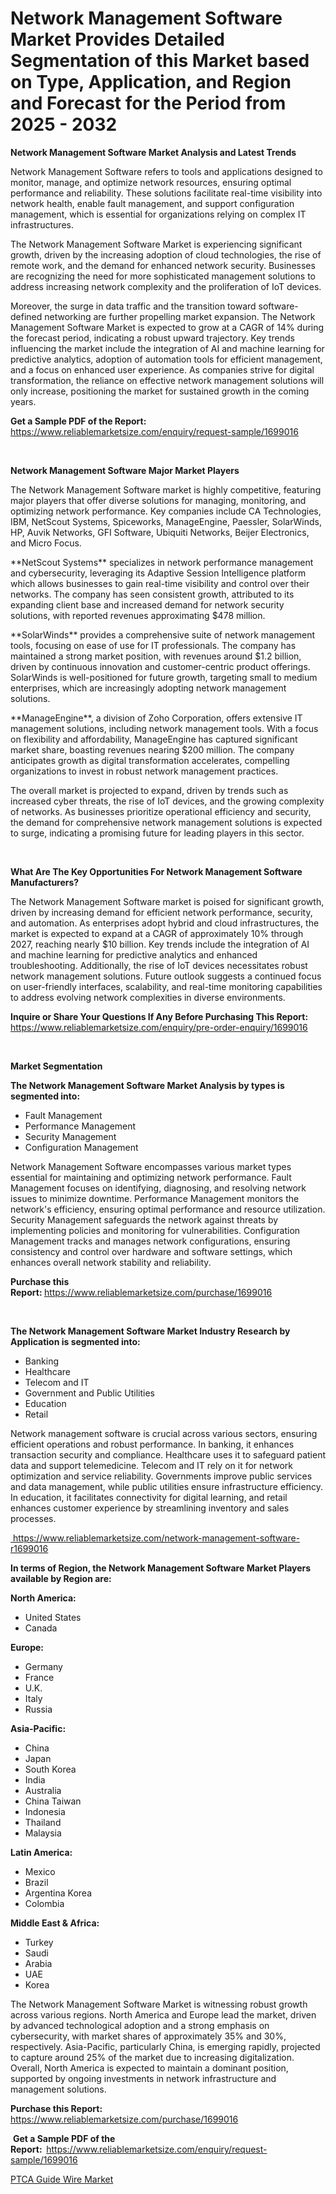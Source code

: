 <p><h1>Network Management Software Market Provides Detailed Segmentation of this Market based on Type, Application, and Region and Forecast for the Period from 2025 - 2032</h1></p><p><strong>Network Management Software Market Analysis and Latest Trends</strong></p>
<p><p>Network Management Software refers to tools and applications designed to monitor, manage, and optimize network resources, ensuring optimal performance and reliability. These solutions facilitate real-time visibility into network health, enable fault management, and support configuration management, which is essential for organizations relying on complex IT infrastructures.</p><p>The Network Management Software Market is experiencing significant growth, driven by the increasing adoption of cloud technologies, the rise of remote work, and the demand for enhanced network security. Businesses are recognizing the need for more sophisticated management solutions to address increasing network complexity and the proliferation of IoT devices. </p><p>Moreover, the surge in data traffic and the transition toward software-defined networking are further propelling market expansion. The Network Management Software Market is expected to grow at a CAGR of 14% during the forecast period, indicating a robust upward trajectory. Key trends influencing the market include the integration of AI and machine learning for predictive analytics, adoption of automation tools for efficient management, and a focus on enhanced user experience. As companies strive for digital transformation, the reliance on effective network management solutions will only increase, positioning the market for sustained growth in the coming years.</p></p>
<p><strong>Get a Sample PDF of the Report:&nbsp;</strong> <a href="https://www.reliablemarketsize.com/enquiry/request-sample/1699016?utm_campaign=2005&utm_medium=2&utm_source=Github&utm_content=ia&utm_term=09012025&utm_id=network-management-software">https://www.reliablemarketsize.com/enquiry/request-sample/1699016</a></p>
<p>&nbsp;</p>
<p><strong>Network Management Software Major Market Players</strong></p>
<p><p>The Network Management Software market is highly competitive, featuring major players that offer diverse solutions for managing, monitoring, and optimizing network performance. Key companies include CA Technologies, IBM, NetScout Systems, Spiceworks, ManageEngine, Paessler, SolarWinds, HP, Auvik Networks, GFI Software, Ubiquiti Networks, Beijer Electronics, and Micro Focus.</p><p>**NetScout Systems** specializes in network performance management and cybersecurity, leveraging its Adaptive Session Intelligence platform which allows businesses to gain real-time visibility and control over their networks. The company has seen consistent growth, attributed to its expanding client base and increased demand for network security solutions, with reported revenues approximating $478 million.</p><p>**SolarWinds** provides a comprehensive suite of network management tools, focusing on ease of use for IT professionals. The company has maintained a strong market position, with revenues around $1.2 billion, driven by continuous innovation and customer-centric product offerings. SolarWinds is well-positioned for future growth, targeting small to medium enterprises, which are increasingly adopting network management solutions.</p><p>**ManageEngine**, a division of Zoho Corporation, offers extensive IT management solutions, including network management tools. With a focus on flexibility and affordability, ManageEngine has captured significant market share, boasting revenues nearing $200 million. The company anticipates growth as digital transformation accelerates, compelling organizations to invest in robust network management practices.</p><p>The overall market is projected to expand, driven by trends such as increased cyber threats, the rise of IoT devices, and the growing complexity of networks. As businesses prioritize operational efficiency and security, the demand for comprehensive network management solutions is expected to surge, indicating a promising future for leading players in this sector.</p></p>
<p>&nbsp;</p>
<p><strong>What Are The Key Opportunities For Network Management Software Manufacturers?</strong></p>
<p><p>The Network Management Software market is poised for significant growth, driven by increasing demand for efficient network performance, security, and automation. As enterprises adopt hybrid and cloud infrastructures, the market is expected to expand at a CAGR of approximately 10% through 2027, reaching nearly $10 billion. Key trends include the integration of AI and machine learning for predictive analytics and enhanced troubleshooting. Additionally, the rise of IoT devices necessitates robust network management solutions. Future outlook suggests a continued focus on user-friendly interfaces, scalability, and real-time monitoring capabilities to address evolving network complexities in diverse environments.</p></p>
<p><strong>Inquire or Share Your Questions If Any Before Purchasing This Report:</strong> <a href="https://www.reliablemarketsize.com/enquiry/pre-order-enquiry/1699016?utm_campaign=2005&utm_medium=2&utm_source=Github&utm_content=ia&utm_term=09012025&utm_id=network-management-software">https://www.reliablemarketsize.com/enquiry/pre-order-enquiry/1699016</a></p>
<p>&nbsp;</p>
<p><strong>Market Segmentation</strong></p>
<p><strong>The Network Management Software Market Analysis by types is segmented into:</strong></p>
<p><ul><li>Fault Management</li><li>Performance Management</li><li>Security Management</li><li>Configuration Management</li></ul></p>
<p><p>Network Management Software encompasses various market types essential for maintaining and optimizing network performance. Fault Management focuses on identifying, diagnosing, and resolving network issues to minimize downtime. Performance Management monitors the network's efficiency, ensuring optimal performance and resource utilization. Security Management safeguards the network against threats by implementing policies and monitoring for vulnerabilities. Configuration Management tracks and manages network configurations, ensuring consistency and control over hardware and software settings, which enhances overall network stability and reliability.</p></p>
<p><strong>Purchase this Report:&nbsp;</strong><a href="https://www.reliablemarketsize.com/purchase/1699016?utm_campaign=2005&utm_medium=2&utm_source=Github&utm_content=ia&utm_term=09012025&utm_id=network-management-software">https://www.reliablemarketsize.com/purchase/1699016</a></p>
<p>&nbsp;</p>
<p><strong>The Network Management Software Market Industry Research by Application is segmented into:</strong></p>
<p><ul><li>Banking</li><li>Healthcare</li><li>Telecom and IT</li><li>Government and Public Utilities</li><li>Education</li><li>Retail</li></ul></p>
<p><p>Network management software is crucial across various sectors, ensuring efficient operations and robust performance. In banking, it enhances transaction security and compliance. Healthcare uses it to safeguard patient data and support telemedicine. Telecom and IT rely on it for network optimization and service reliability. Governments improve public services and data management, while public utilities ensure infrastructure efficiency. In education, it facilitates connectivity for digital learning, and retail enhances customer experience by streamlining inventory and sales processes.</p></p>
<p><a href="https://www.reliablemarketsize.com/network-management-software-r1699016?utm_campaign=2005&utm_medium=2&utm_source=Github&utm_content=ia&utm_term=09012025&utm_id=network-management-software">&nbsp;https://www.reliablemarketsize.com/network-management-software-r1699016</a></p>
<p><strong>In terms of Region, the Network Management Software Market Players available by Region are:</strong></p>
<p>
    <p> <strong> North America: </strong>
        <ul>
            <li>United States</li>
            <li>Canada</li>
        </ul>
        </p> 
    <p> <strong> Europe: </strong>
        <ul>
            <li>Germany</li>
            <li>France</li>
            <li>U.K.</li>
            <li>Italy</li>
            <li>Russia</li>
        </ul>
        </p> 
    <p> <strong> Asia-Pacific: </strong>
        <ul>
            <li>China</li>
            <li>Japan</li>
            <li>South Korea</li>
            <li>India</li>
            <li>Australia</li>
            <li>China Taiwan</li>
            <li>Indonesia</li>
            <li>Thailand</li>
            <li>Malaysia</li>
        </ul>
        </p> 
    <p> <strong> Latin America: </strong>
        <ul>
            <li>Mexico</li>
            <li>Brazil</li>
            <li>Argentina Korea</li>
            <li>Colombia</li>
        </ul>
        </p> 
    <p> <strong> Middle East & Africa: </strong>
        <ul>
            <li>Turkey</li>
            <li>Saudi</li>
            <li>Arabia</li>
            <li>UAE</li>
            <li>Korea</li>
        </ul>
    </p>
    </p>
<p><p>The Network Management Software Market is witnessing robust growth across various regions. North America and Europe lead the market, driven by advanced technological adoption and a strong emphasis on cybersecurity, with market shares of approximately 35% and 30%, respectively. Asia-Pacific, particularly China, is emerging rapidly, projected to capture around 25% of the market due to increasing digitalization. Overall, North America is expected to maintain a dominant position, supported by ongoing investments in network infrastructure and management solutions.</p></p>
<p><strong>Purchase this Report: </strong><a href="https://www.reliablemarketsize.com/purchase/1699016?utm_campaign=2005&utm_medium=2&utm_source=Github&utm_content=ia&utm_term=09012025&utm_id=network-management-software">https://www.reliablemarketsize.com/purchase/1699016</a></p>
<p>&nbsp;<strong>Get a Sample PDF of the Report:&nbsp;&nbsp;</strong><a href="https://www.reliablemarketsize.com/enquiry/request-sample/1699016?utm_campaign=2005&utm_medium=2&utm_source=Github&utm_content=ia&utm_term=09012025&utm_id=network-management-software">https://www.reliablemarketsize.com/enquiry/request-sample/1699016</a></p>
<p><strong></strong></p>
<p><p><a href="https://github.com/lylyparadise/Market-Research-Report-List-5/blob/main/ptca-guide-wire-market.md?utm_campaign=2005&utm_medium=2&utm_source=Github&utm_content=ia&utm_term=09012025&utm_id=network-management-software">PTCA Guide Wire Market</a></p></p>